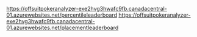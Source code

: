 https://offsuitpokeranalyzer-exe2hvg3hwafc9fb.canadacentral-01.azurewebsites.net/percentileleaderboard
https://offsuitpokeranalyzer-exe2hvg3hwafc9fb.canadacentral-01.azurewebsites.net/placementleaderboard
